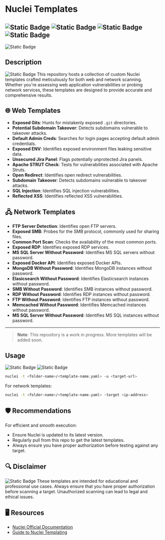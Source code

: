 # Nuclei Templates
![Static Badge](https://img.shields.io/badge/This%20Repo%20Is%20A%20Work%20In%20Progress-orange)
![Static Badge](https://img.shields.io/badge/Custom-Nuceli%20Templates-99ccff)
![Static Badge](https://img.shields.io/badge/Built%20With-YAML-yellow)
![Static Badge](https://img.shields.io/badge/Author-CyberCavalcante-ccee00)
----
![Static Badge](https://img.shields.io/badge/Last%20Update-09/17/2023-ff0000)

## Description
![Static Badge](https://img.shields.io/badge/About%20This%20Repo.-33cc33)
This repository hosts a collection of custom Nuclei templates crafted meticulously for both web and network scanning. Whether you're assessing web application vulnerabilities or probing network services, these templates are designed to provide accurate and comprehensive results.

## 🌐 Web Templates
- **Exposed Gits**: Hunts for mistakenly exposed `.git` directories.
- **Potential Subdomain Takeover**: Detects subdomains vulnerable to takeover attacks.
- **Default Admin Creds**: Searches for login pages accepting default admin credentials.
- **Exposed ENV**: Identifies exposed environment files leaking sensitive data.
- **Unsecured Jira Panel**: Flags potentially unprotected Jira panels.
- **Apache STRUT Check**: Tests for vulnerabilities associated with Apache Struts.
- **Open Redirect**: Identifies open redirect vulnerabilities.
- **Subdomain Takeover**: Detects subdomains vulnerable to takeover attacks.
- **SQL Injection**: Identifies SQL injection vulnerabilities.
- **Reflected XSS**: Identifies reflected XSS vulnerabilities.


## 🖧 Network Templates
- **FTP Server Detection**: Identifies open FTP servers.
- **Exposed SMB**: Probes for the SMB protocol, commonly used for sharing files.
- **Common Port Scan**: Checks the availability of the most common ports.
- **Exposed RDP**: Identifies exposed RDP services.
- **MS SQL Server Without Password**: Identifies MS SQL servers without password.
- **Exposed Docker API**: Identifies exposed Docker APIs.
- **MongoDB Without Password**: Identifies MongoDB instances without password.
- **Elasicsearch Without Password**: Identifies Elasticsearch instances without password.
- **SMB Without Password**: Identifies SMB instances without password.
- **RDP Without Password**: Identifies RDP instances without password.
- **FTP Without Password**: Identifies FTP instances without password.
- **Memcached Without Password**: Identifies Memcached instances without password.
- **MS SQL Server Without Password**: Identifies MS SQL instances without password.
---
> **Note**: This repository is a work in progress. More templates will be added soon.


## Usage
![Static Badge](https://img.shields.io/badge/Usage-ff6600)
![Static Badge](https://img.shields.io/badge/Must-Have%20Nuclei%20Installed-green)

```bash
nuclei -t <folder-name>/<template-name.yaml> -u <target-url>
```

For network templates:

```bash
nuclei -t <folder-name>/<template-name.yaml> -target <ip-address>
```

## 🛡️ Recommendations

For efficient and smooth execution:
- Ensure Nuclei is updated to its latest version.
- Regularly pull from this repo to get the latest templates.
- Always ensure you have proper authorization before testing against any target.

## 🔍 Disclaimer

![Static Badge](https://img.shields.io/badge/Important-Notice-red)
These templates are intended for educational and professional use cases. Always ensure that you have proper authorization before scanning a target. Unauthorized scanning can lead to legal and ethical issues.


## 🖥️ Resources
- [Nuclei Official Documentation](https://nuclei.projectdiscovery.io/)
- [Guide to Nuclei Templating](./TemplateGuide.md)